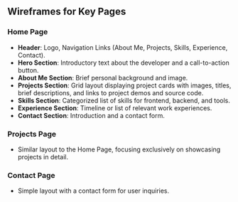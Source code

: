 ## Wireframes for Key Pages

### Home Page
- **Header**: Logo, Navigation Links (About Me, Projects, Skills, Experience, Contact).
- **Hero Section**: Introductory text about the developer and a call-to-action button.
- **About Me Section**: Brief personal background and image.
- **Projects Section**: Grid layout displaying project cards with images, titles, brief descriptions, and links to project demos and source code.
- **Skills Section**: Categorized list of skills for frontend, backend, and tools.
- **Experience Section**: Timeline or list of relevant work experiences.
- **Contact Section**: Introduction and a contact form.

### Projects Page
- Similar layout to the Home Page, focusing exclusively on showcasing projects in detail.

### Contact Page
- Simple layout with a contact form for user inquiries.